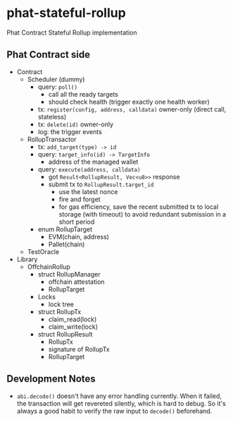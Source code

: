 # phat-stateful-rollup
Phat Contract Stateful Rollup implementation


## Phat Contract side


- Contract
    - Scheduler (dummy)
        - query: `poll()`
            - call all the ready targets
            - should check health (trigger exactly one health worker)
        - tx: `register(config, address, calldata)` owner-only (direct call, stateless)
        - tx: `delete(id)` owner-only
        - log: the trigger events
    - RollupTransactor
        - tx: `add_target(type) -> id`
        - query: `target_info(id) -> TargetInfo`
            - address of the managed wallet
        - query: `execute(address, calldata)`
            - got `Result<RollupResult, Vec<u8>>` response
            - submit tx to `RollupResult.target_id`
                - use the latest nonce
                - fire and forget
                - for gas efficiency, save the recent submitted tx to local storage (with timeout) to avoid redundant submission in a short period
        - enum RollupTarget
            - EVM(chain, address)
            - Pallet(chain)
    - TestOracle
- Library
    - OffchainRollup
        - struct RollupManager
            - offchain attestation
            - RollupTarget
        - Locks
            - lock tree
        - struct RollupTx
            - claim_read(lock)
            - claim_write(lock)
        - struct RollupResult
            - RollupTx
            - signature of RollupTx
            - RollupTarget

## Development Notes

- `abi.decode()` doesn't have any error handling currently. When it failed, the transaction will get revereted silently, which is hard to debug. So it's always a good habit to verify the raw input to `decode()` beforehand.